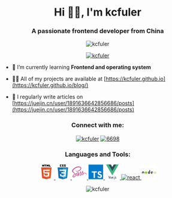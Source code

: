 <h1 align="center">Hi 😶‍🌫️, I'm kcfuler</h1>
<h3 align="center">A passionate frontend developer from China</h3>

<p align="center"> <img src="https://komarev.com/ghpvc/?username=kcfuler&label=Profile%20views&color=0e75b6&style=flat" alt="kcfuler" /> </p>

<p align="center"> <a href="https://github.com/ryo-ma/github-profile-trophy"><img src="https://github-profile-trophy.vercel.app/?username=kcfuler&theme=dracula" alt="kcfuler" /></a> </p>

- 🌱 I’m currently learning **Frontend and operating system**

- 👨‍💻 All of my projects are available at [https://kcfuler.github.io](https://kcfuler.github.io/blog/)

- 📝 I regularly write articles on [https://juejin.cn/user/1891636642856686/posts](https://juejin.cn/user/1891636642856686/posts)

<h3 align="center">Connect with me:</h3>
<p align="center">
<a href="https://twitter.com/lkkkkk52391894" target="blank"><img align="center" src="https://raw.githubusercontent.com/rahuldkjain/github-profile-readme-generator/master/src/images/icons/Social/twitter.svg" alt="kcfuler" height="30" width="40" /></a>
<a href="https://discord.gg/84yvJBsY" target="blank"><img align="center" src="https://raw.githubusercontent.com/rahuldkjain/github-profile-readme-generator/master/src/images/icons/Social/discord.svg" alt="6698" height="30" width="40" /></a>
</p>

<h3 align="center">Languages and Tools:</h3>
<p align="center">
<a href="https://www.w3.org/html/" target="_blank" rel="noreferrer">
    <img
        src="https://raw.githubusercontent.com/devicons/devicon/master/icons/html5/html5-original-wordmark.svg"
        alt="html5"
        width="40"
        height="40"
    />
</a>
<a href="https://www.w3schools.com/css/" target="_blank" rel="noreferrer">
    <img
        src="https://raw.githubusercontent.com/devicons/devicon/master/icons/css3/css3-original-wordmark.svg"
        alt="css3"
        width="40"
        height="40"
    />
</a>
<a href="https://sass-lang.com" target="_blank" rel="noreferrer">
    <img
        src="https://raw.githubusercontent.com/devicons/devicon/master/icons/sass/sass-original.svg"
        alt="sass"
        width="40"
        height="40"
    />
</a>
<a href="https://www.typescriptlang.org/" target="_blank" rel="noreferrer">
    <img
        src="https://raw.githubusercontent.com/devicons/devicon/master/icons/typescript/typescript-original.svg"
        alt="typescript"
        width="40"
        height="40"
    />
</a>
<a href="https://vuejs.org/" target="_blank" rel="noreferrer">
    <img
        src="https://raw.githubusercontent.com/devicons/devicon/master/icons/vuejs/vuejs-original-wordmark.svg"
        alt="vuejs"
        width="40"
        height="40"
    />
</a>
<a href="https://reactjs.org/" target="_blank" rel="noreferrer">
    <img
        src="https://www.runoob.com/wp-content/uploads/2016/02/react.png"
        alt="react"
        width="40"
        height="40"
    />
</a>
<a href="https://nodejs.org" target="_blank" rel="noreferrer">
    <img
        src="https://raw.githubusercontent.com/devicons/devicon/master/icons/nodejs/nodejs-original-wordmark.svg"
        alt="nodejs"
        width="40"
        height="40"
    />
</a>

[//]: # (<a href="https://flutter.dev" target="_blank" rel="noreferrer">)

[//]: # (    <img src="https://www.vectorlogo.zone/logos/flutterio/flutterio-icon.svg" alt="flutter" width="40" height="40" />)

[//]: # (</a>)

</p>
<p align="center"><img src="https://github-readme-streak-stats.herokuapp.com/?user=kcfuler&theme=radical" alt="kcfuler" /></p>

